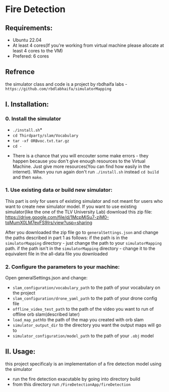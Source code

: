 # Fire Detection 

## Requirements:

- Ubuntu 22.04
- At least 4 cores(If you're working from virtual machine please allocate at least 4 cores to the VM)
- Prefered: 6 cores

## Refrence
the simulator class and code is a project by rbdhaifa labs - `https://github.com/rbdlabhaifa/simulatorMapping `

## I. Installation:

### 0. Install the simulator
- `./install.sh`*
- `cd Thirdparty/slam/Vocabulary`
- `tar -xf ORBvoc.txt.tar.gz`
- `cd -`

* There is a chance that you will encouter some make errors - they happen because you don't give enough resources to the Virtual Machine. Just give more resources(You can find how easily in the internet). When you run again don't run `./install.sh` instead `cd build` and then `make`.

### 1. Use existing data or build new simulator:
This part is only for users of existing simulator and not meant for users who want to create new simulator model.
If you want to use existing simulator(like the one of the TLV University Lab) download this zip file:
https://drive.google.com/file/d/1McpMjSu7-ziM0-tqMumX0LM7evFS9Irs/view?usp=sharing

After you downloaded the zip file go to `generalSettings.json` and change the paths described in part 1 as follows:
if the path is in the `simulatorMapping` directory - just change the path to your `simulatorMapping` path.
if the path isn't in the `simulatorMapping` directory - change it to the equivalent file in the all-data file you downloaded

### 2. Configure the parameters to your machine:
Open generalSettings.json and change:
- `slam_configuration/vocabulary_path` to the path of your vocabulary on the project
- `slam_configuration/drone_yaml_path` to the path of your drone config file
- `offline_video_test_path` to the path of the video you want to run of offline orb slam(described later)
- `load_map_path`to the path of the map you created with orb slam
- `simulator_output_dir` to the directory you want the output maps will go to
- `simulator_configuration/model_path` to the path of your `.obj` model


## II. Usage:
this project specificaly is an implementation of a fire detection model using the simulator
- run the fire detection exacutable by going into directory  build
- from this directory  run `/FireDetectionApp/fireDetection` 
